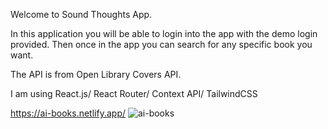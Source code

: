 Welcome to Sound Thoughts App. 

In this application you will be able to login into the app with the demo login provided. Then once in the app you can search for any specific book you want. 

The API is from Open Library Covers API.

I am using React.js/ React Router/ Context API/ TailwindCSS

https://ai-books.netlify.app/
![ai-books](https://github.com/Alexinga/Ai-Books/assets/46765771/e56098e9-92b1-42ad-a93f-a0f6a6808a8b)
